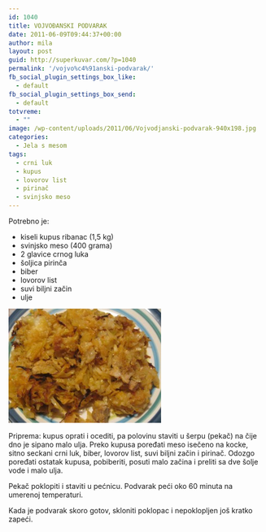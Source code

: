 ```yaml
---
id: 1040
title: VOJVOĐANSKI PODVARAK
date: 2011-06-09T09:44:37+00:00
author: mila
layout: post
guid: http://superkuvar.com/?p=1040
permalink: '/vojvo%c4%91anski-podvarak/'
fb_social_plugin_settings_box_like:
  - default
fb_social_plugin_settings_box_send:
  - default
totvreme:
  - ""
image: /wp-content/uploads/2011/06/Vojvodjanski-podvarak-940x198.jpg
categories:
  - Jela s mesom
tags:
  - crni luk
  - kupus
  - lovorov list
  - pirinač
  - svinjsko meso
---
```

Potrebno je:

  * kiseli kupus ribanac (1,5 kg)
  * svinjsko meso (400 grama)
  * 2 glavice crnog luka
  * šoljica pirinča
  * biber
  * lovorov list
  * suvi biljni začin
  * ulje

<img class="alignnone size-medium wp-image-4779" title="Vojvodjanski podvarak" src="/wp-content/uploads/2011/06/Vojvodjanski-podvarak-300x225.jpg" alt="" width="300" height="225" /> 

Priprema: kupus oprati i ocediti, pa polovinu staviti u šerpu (pekač) na čije dno je sipano malo ulja. Preko kupusa poređati meso isečeno na kocke, sitno seckani crni luk, biber, lovorov list, suvi biljni začin i pirinač. Odozgo poređati ostatak kupusa, pobiberiti, posuti malo začina i preliti sa dve šolje vode i malo ulja.

Pekač poklopiti i staviti u pećnicu. Podvarak peći oko 60 minuta na umerenoj temperaturi.

Kada je podvarak skoro gotov, skloniti poklopac i nepoklopljen još kratko zapeći.